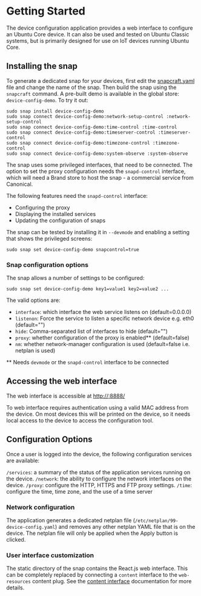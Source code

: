 # Getting Started
The device configuration application provides a web interface to configure an
Ubuntu Core device. It can also be used and tested on Ubuntu Classic systems,
but is primarily designed for use on IoT devices running Ubuntu Core.

## Installing the snap
To generate a dedicated snap for your devices, first edit the [snapcraft.yaml](../snap/snapcraft.yaml)
file and change the name of the snap. Then build the snap using the `snapcraft`
command. A pre-built demo is available in the global store: `device-config-demo`.
To try it out:

```
sudo snap install device-config-demo
sudo snap connect device-config-demo:network-setup-control :network-setup-control
sudo snap connect device-config-demo:time-control :time-control
sudo snap connect device-config-demo:timeserver-control :timeserver-control
sudo snap connect device-config-demo:timezone-control :timezone-control
sudo snap connect device-config-demo:system-observe :system-observe
```
The snap uses some privileged interfaces, that need to be connected. The option
to set the proxy configuration needs the `snapd-control` interface, which will
need a Brand store to host the snap - a commercial service from Canonical.

The following features need the `snapd-control` interface:
- Configuring the proxy
- Displaying the installed services
- Updating the configuration of snaps

The snap can be tested by installing it in `--devmode` and enabling a setting
that shows the privileged screens:
```
sudo snap set device-config-demo snapcontrol=true
```

### Snap configuration options
The snap allows a number of settings to be configured:
```
sudo snap set device-config-demo key1=value1 key2=value2 ...
```
The valid options are:
- `interface`: which interface the web service listens on (default=0.0.0.0)
- `listenon`: Force the service to listen a specific network device e.g. eth0 (default="")
- `hide`: Comma-separated list of interfaces to hide (default="")
- `proxy`: whether configuration of the proxy is enabled** (default=false)
- `nm`: whether network-manager configuration is used (default=false i.e. netplan is used)

** Needs `devmode` or the `snapd-control` interface to be connected

## Accessing the web interface
The web interface is accessible at [http://<ip-address>:8888/](http://<ip-address>:8888/)

To web interface requires authentication using a valid MAC address from the
device. On most devices this will be printed on the device, so it needs local
access to the device to access the configuration tool.

## Configuration Options
Once a user is logged into the device, the following configuration services
are available:

`/services`: a summary of the status of the application services running on the device.
`/network`: the ability to configure the network interfaces on the device.
`/proxy`: configure the HTTP, HTTPS and FTP proxy settings.
`/time`: configure the time, time zone, and the use of a time server

### Network configuration
The application generates a dedicated netplan file (`/etc/netplan/99-device-config.yaml`)
and removes any other netplan YAML file that is on the device. The
netplan file will only be applied when the Apply button is clicked.

### User interface customization
The static directory of the snap contains the React.js web interface. This can
be completely replaced by connecting a `content` interface to the `web-resources`
content plug. See the [content interface](https://snapcraft.io/docs/content-interface) 
documentation for more details.